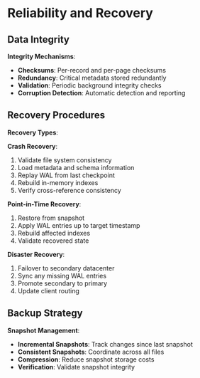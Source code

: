 # Reliability and Recovery

## Data Integrity

**Integrity Mechanisms**:
- **Checksums**: Per-record and per-page checksums
- **Redundancy**: Critical metadata stored redundantly
- **Validation**: Periodic background integrity checks
- **Corruption Detection**: Automatic detection and reporting

## Recovery Procedures

**Recovery Types**:

**Crash Recovery**:
1. Validate file system consistency
2. Load metadata and schema information
3. Replay WAL from last checkpoint
4. Rebuild in-memory indexes
5. Verify cross-reference consistency

**Point-in-Time Recovery**:
1. Restore from snapshot
2. Apply WAL entries up to target timestamp
3. Rebuild affected indexes
4. Validate recovered state

**Disaster Recovery**:
1. Failover to secondary datacenter
2. Sync any missing WAL entries
3. Promote secondary to primary
4. Update client routing

## Backup Strategy

**Snapshot Management**:
- **Incremental Snapshots**: Track changes since last snapshot
- **Consistent Snapshots**: Coordinate across all files
- **Compression**: Reduce snapshot storage costs
- **Verification**: Validate snapshot integrity
